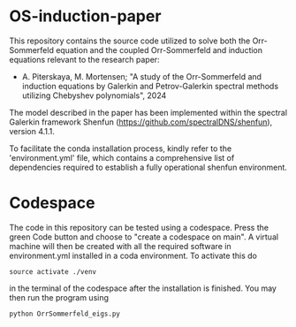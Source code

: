 # OS-induction-paper
This repository contains the source code utilized to solve both the Orr-Sommerfeld equation and the coupled Orr-Sommerfeld and induction equations relevant to the research paper:

- A. Piterskaya, M. Mortensen; "A study of the Orr-Sommerfeld and induction equations by Galerkin and Petrov-Galerkin spectral methods utilizing Chebyshev polynomials", 2024

The model described in the paper has been implemented within the spectral Galerkin framework Shenfun (https://github.com/spectralDNS/shenfun), version 4.1.1.

To facilitate the conda installation process, kindly refer to the 'environment.yml' file, which contains a comprehensive list of dependencies required to establish a fully operational shenfun environment.

# Codespace

The code in this repository can be tested using a codespace. Press the green Code button and choose to "create a codespace on main". A virtual machine will then be created with all the required software in environment.yml installed in a coda environment. To activate this do

    source activate ./venv

in the terminal of the codespace after the installation is finished. You may then run the program using

    python OrrSommerfeld_eigs.py
